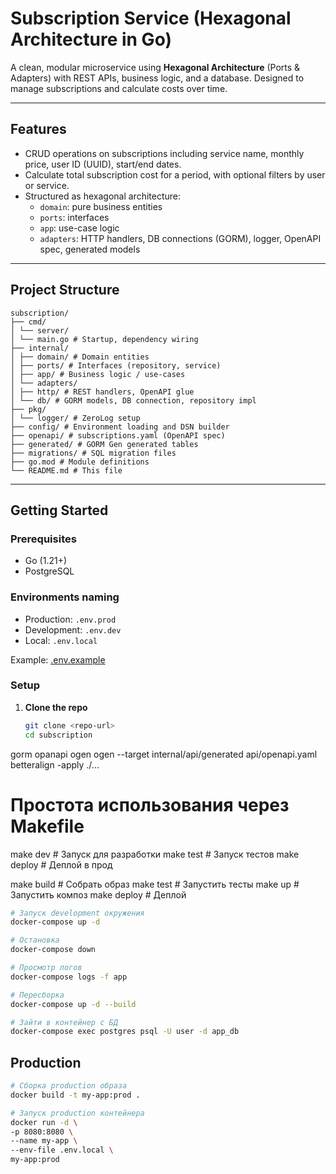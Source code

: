 # Subscription Service (Hexagonal Architecture in Go)

A clean, modular microservice using **Hexagonal Architecture** (Ports & Adapters) with REST APIs, business logic, and a database. Designed to manage subscriptions and calculate costs over time.

---

##  Features

- CRUD operations on subscriptions including service name, monthly price, user ID (UUID), start/end dates.
- Calculate total subscription cost for a period, with optional filters by user or service.
- Structured as hexagonal architecture:
    - `domain`: pure business entities
    - `ports`: interfaces
    - `app`: use-case logic
    - `adapters`: HTTP handlers, DB connections (GORM), logger, OpenAPI spec, generated models

---

##  Project Structure
```
subscription/
├── cmd/
│ └── server/
│ └── main.go # Startup, dependency wiring
├── internal/
│ ├── domain/ # Domain entities
│ ├── ports/ # Interfaces (repository, service)
│ ├── app/ # Business logic / use-cases
│ └── adapters/
│ ├── http/ # REST handlers, OpenAPI glue
│ └── db/ # GORM models, DB connection, repository impl
├── pkg/
│ └── logger/ # ZeroLog setup
├── config/ # Environment loading and DSN builder
├── openapi/ # subscriptions.yaml (OpenAPI spec)
├── generated/ # GORM Gen generated tables
├── migrations/ # SQL migration files
├── go.mod # Module definitions
└── README.md # This file
```

---
##  Getting Started

### Prerequisites

- Go (1.21+)
- PostgreSQL

### Environments naming
- Production: `.env.prod`
- Development: `.env.dev`
- Local: `.env.local`

Example: [.env.example](.env.example)

### Setup

1. **Clone the repo**  
   ```bash
   git clone <repo-url>
   cd subscription
    ```
   
gorm
opanapi
ogen ogen --target internal/api/generated api/openapi.yaml
betteralign -apply ./...


# Простота использования через Makefile
make dev        # Запуск для разработки
make test       # Запуск тестов
make deploy     # Деплой в прод

make build      # Собрать образ
make test       # Запустить тесты
make up         # Запустить композ
make deploy     # Деплой


```bash
# Запуск development окружения
docker-compose up -d

# Остановка
docker-compose down

# Просмотр логов
docker-compose logs -f app

# Пересборка
docker-compose up -d --build

# Зайти в контейнер с БД
docker-compose exec postgres psql -U user -d app_db
```

## Production
```bash
# Сборка production образа
docker build -t my-app:prod .

# Запуск production контейнера
docker run -d \
-p 8080:8080 \
--name my-app \
--env-file .env.local \
my-app:prod
```


